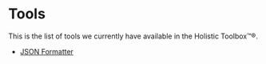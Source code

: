 # Tools

This is the list of tools we currently have available in the Holistic Toolbox™®.

- [JSON Formatter](/json-formatter)
